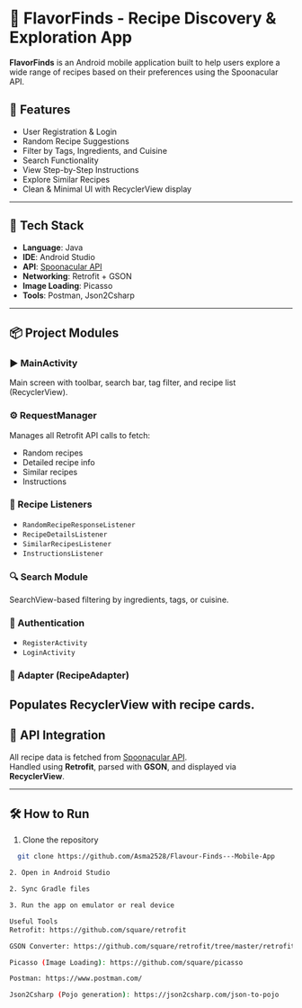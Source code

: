 # 🍲 FlavorFinds - Recipe Discovery & Exploration App

**FlavorFinds** is an Android mobile application built to help users explore a wide range of recipes based on their preferences using the Spoonacular API.

## 🚀 Features
- User Registration & Login
- Random Recipe Suggestions
- Filter by Tags, Ingredients, and Cuisine
- Search Functionality
- View Step-by-Step Instructions
- Explore Similar Recipes
- Clean & Minimal UI with RecyclerView display


---

## 🔧 Tech Stack

- **Language**: Java  
- **IDE**: Android Studio  
- **API**: [Spoonacular API](https://spoonacular.com/food-api)  
- **Networking**: Retrofit + GSON  
- **Image Loading**: Picasso  
- **Tools**: Postman, Json2Csharp  

---

## 📦 Project Modules

### ▶️ MainActivity
Main screen with toolbar, search bar, tag filter, and recipe list (RecyclerView).

### ⚙️ RequestManager
Manages all Retrofit API calls to fetch:
- Random recipes
- Detailed recipe info
- Similar recipes
- Instructions

### 🔁 Recipe Listeners
- `RandomRecipeResponseListener`
- `RecipeDetailsListener`
- `SimilarRecipesListener`
- `InstructionsListener`

### 🔍 Search Module
SearchView-based filtering by ingredients, tags, or cuisine.

### 👤 Authentication
- `RegisterActivity`
- `LoginActivity`

### 🧱 Adapter (RecipeAdapter)
Populates RecyclerView with recipe cards.
---


## 🔗 API Integration

All recipe data is fetched from [Spoonacular API](https://spoonacular.com/food-api).  
Handled using **Retrofit**, parsed with **GSON**, and displayed via **RecyclerView**.

---

## 🛠 How to Run

1. Clone the repository
```bash
  git clone https://github.com/Asma2528/Flavour-Finds---Mobile-App

2. Open in Android Studio

2. Sync Gradle files

3. Run the app on emulator or real device

Useful Tools
Retrofit: https://github.com/square/retrofit

GSON Converter: https://github.com/square/retrofit/tree/master/retrofit-converters/gson

Picasso (Image Loading): https://github.com/square/picasso

Postman: https://www.postman.com/

Json2Csharp (Pojo generation): https://json2csharp.com/json-to-pojo





